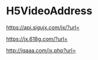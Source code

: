 # H5VideoAddress

  https://api.sigujx.com/jx/?url=
  
  https://jx.618g.com/?url=
  
  http://jqaaa.com/jx.php?url=
